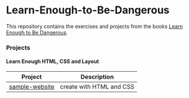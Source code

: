 # Learn-Enough-to-Be-Dangerous

This repository contains the exercises and projects from the books [Learn Enough to Be Dangerous](https://www.learnenough.com/).

### Projects

#### Learn Enough HTML, CSS and Layout

<!-- create table -->

| Project | Description |
| --- | --- |
| [sample-website](Learn-Enough-HTMl-CSS-and-Layout/sample-website) | create with HTML and CSS |

